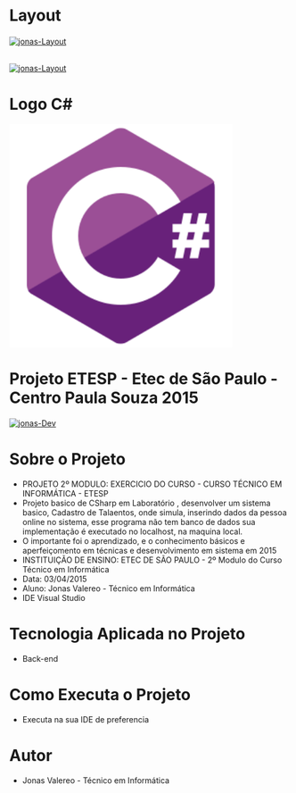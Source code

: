 # Layout

<a href="#">
<img align="center"  alt="jonas-Layout" height ="500" width ="1000" src ="https://user-images.githubusercontent.com/25933386/212493604-30bbf6a9-d5e2-40e0-97e4-efaef9fe6e9a.JPG"></img>
</a>

##

<a href="#">
<img align="center"  alt="jonas-Layout" height ="700" width ="700" src ="https://user-images.githubusercontent.com/25933386/212493899-1ca96f2e-4566-45a7-b1dd-a88285338738.JPG" style="max-width: 100%;"></img>
</a>

# Logo C#
<a href="#">
<img align="center"  alt="jonas-C#" height ="400" width ="400" src ="https://raw.githubusercontent.com/devicons/devicon/master/icons/csharp/csharp-original.svg" style="max-width: 100%;"></img>
</a>

# Projeto ETESP - Etec de São Paulo - Centro Paula Souza 2015

<a href="#">
<img align="center"  alt="jonas-Dev" height ="70" width ="160" src ="https://user-images.githubusercontent.com/25933386/116831049-87107400-ab83-11eb-947b-0a94a3e89f04.png" style="max-width: 100%;"></img>
</a>

# Sobre o Projeto

- PROJETO 2º MODULO: EXERCICIO DO CURSO - CURSO TÉCNICO EM INFORMÁTICA - ETESP
- Projeto basico de CSharp em Laboratório , desenvolver  um sistema basico, Cadastro de Talaentos, onde simula, inserindo dados da pessoa online no sistema, esse programa não tem banco de dados sua implementação é executado no localhost, na maquina local.
- O importante foi o aprendizado, e o conhecimento básicos e aperfeiçomento em técnicas e desenvolvimento em sistema em 2015
- INSTITUIÇÃO DE ENSINO: ETEC DE SÃO PAULO - 2º Modulo do Curso Técnico em Informática
- Data:  03/04/2015
- Aluno: Jonas Valereo - Técnico em Informática
- IDE Visual Studio

# Tecnologia Aplicada no Projeto

- Back-end

# Como Executa o Projeto

- Executa na sua IDE de preferencia

# Autor

- Jonas Valereo - Técnico em Informática 
